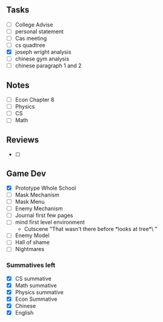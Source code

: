 
## Tasks
- [ ] College Advise
- [ ] personal statement
- [ ] Cas meeting
- [ ] cs quadtree
- [x] joseph wright analysis
- [ ] chinese gym analysis
- [ ] chinese paragraph 1 and 2

## Notes
- [ ] Econ Chapter 8
- [ ] Physics
- [ ] CS
- [ ] Math

## Reviews
- [ ] 

## Game Dev
- [x] Prototype Whole School
- [ ] Mask Mechanism
- [ ] Mask Menu
- [ ] Enemy Mechanism
- [ ] Journal first few pages
- [ ] mind first level environment
	- Cutscene "That wasn't there before \*looks at tree*\ "
- [ ] Enemy Model
- [ ] Hall of shame
- [ ] Nightmares

### Summatives left
- [x] CS summative
- [x] Math summative
- [x] Physics summative
- [x] Econ Summative
- [x] Chinese
- [x] English

